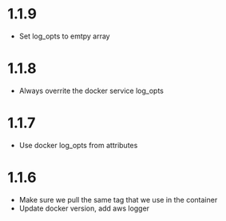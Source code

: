 
# 1.1.9

  * Set log_opts to emtpy array

# 1.1.8

  * Always overrite the docker service log_opts

# 1.1.7

  * Use docker log_opts from attributes

# 1.1.6

  * Make sure we pull the same tag that we use in the container
  * Update docker version, add aws logger

